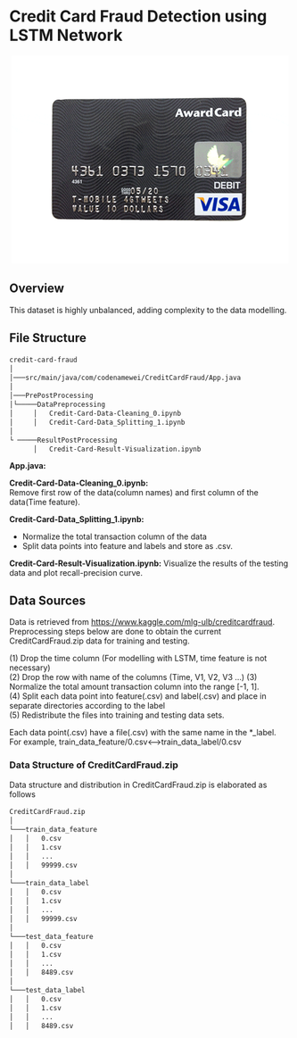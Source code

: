# Credit Card Fraud Detection using LSTM Network

<p align="center">
  <img src="../metadata/gif/creditcard.gif">
</p>

## Overview 

This dataset is highly unbalanced, adding complexity to the data modelling.


## File Structure 
```
credit-card-fraud 
│   
│───src/main/java/com/codenamewei/CreditCardFraud/App.java    
│
│───PrePostProcessing   
│└─────DataPreprocessing
│     │   Credit-Card-Data-Cleaning_0.ipynb
│     │   Credit-Card-Data_Splitting_1.ipynb
│   
└ ─────ResultPostProcessing
      │   Credit-Card-Result-Visualization.ipynb
```

**App.java:**
 
**Credit-Card-Data-Cleaning_0.ipynb:**  
Remove first row of the data(column names) and first column of the data(Time feature).
 
**Credit-Card-Data_Splitting_1.ipynb:**  
- Normalize the total transaction column of the data
- Split data points into feature and labels and store as .csv.

**Credit-Card-Result-Visualization.ipynb:**
Visualize the results of the testing data and plot recall-precision curve.  

## Data Sources
Data is retrieved from https://www.kaggle.com/mlg-ulb/creditcardfraud.  
Preprocessing steps below are done to obtain the current CreditCardFraud.zip data for training and testing.    

(1) Drop the time column (For modelling with LSTM, time feature is not necessary)  
(2) Drop the row with name of the columns (Time, V1, V2, V3 ...) 
(3) Normalize the total amount transaction column into the range [-1, 1].   
(4) Split each data point into feature(.csv) and label(.csv) and place in separate directories according to the label  
(5) Redistribute the files into training and testing data sets.  

Each data point(.csv) have a file(.csv) with the same name in the *_label.  
For example, train_data_feature/0.csv<-->train_data_label/0.csv

### Data Structure of CreditCardFraud.zip

Data structure and distribution in CreditCardFraud.zip is elaborated as follows
```
CreditCardFraud.zip
│
└───train_data_feature
│   │   0.csv
│   │   1.csv
│   │   ...
│   │   99999.csv
│   
└───train_data_label
│   │   0.csv
│   │   1.csv
│   │   ...
│   │   99999.csv
│   
└───test_data_feature
│   │   0.csv
│   │   1.csv
│   │   ...
│   │   8489.csv
│   
└───test_data_label
│   │   0.csv
│   │   1.csv
│   │   ...
│   │   8489.csv
```